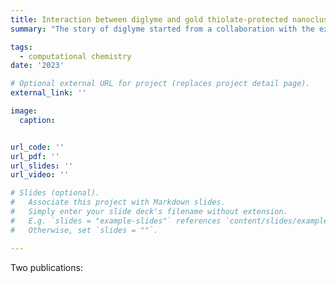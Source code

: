```yaml
---
title: Interaction between diglyme and gold thiolate-protected nanocluster
summary: "The story of diglyme started from a collaboration with the experimental group, where we found the diglyme@gold nanocluster system shows very high stablity (https://doi.org/10.1039/D2NR02426H). We then applied DFT method and ETS-NOCV theory to study the growth mechansim of gold nanoclusters in the presence of diglyme (https://doi.org/10.1021/acs.jpca.2c04218). Then, we planned to employ machine learning methods to develop force fields for gold nanoclusters in explicit solvent molecules (like diglyme solvent). To kick off everthing, we are planning to work on training the machine learning potential for gold nanocluster itself. We are now at the stage of optimizing the machine-learning force fields, Please stay tuned😊"

tags:
  - computational chemistry
date: '2023'

# Optional external URL for project (replaces project detail page).
external_link: ''

image:
  caption:


url_code: ''
url_pdf: ''
url_slides: ''
url_video: ''

# Slides (optional).
#   Associate this project with Markdown slides.
#   Simply enter your slide deck's filename without extension.
#   E.g. `slides = "example-slides"` references `content/slides/example-slides.md`.
#   Otherwise, set `slides = ""`.

---
```

Two publications:

